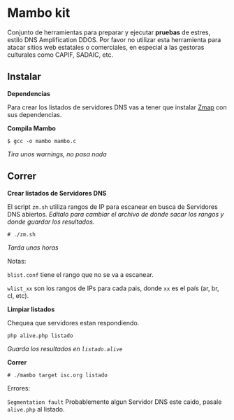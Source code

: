 # Mambo kit

Conjunto de herramientas para preparar y ejecutar **pruebas**
de estres, estilo DNS Amplification DDOS. Por favor no utilizar
esta herramienta para atacar sitios web estatales o comerciales,
en especial a las gestoras culturales como CAPIF, SADAIC, etc.

## Instalar

**Dependencias**

Para crear los listados de servidores DNS vas a tener que instalar
[Zmap](http://zmap.io/) con sus dependencias.

**Compila Mambo**

    $ gcc -o mambo mambo.c

_Tira unos warnings, no pasa nada_

## Correr

**Crear listados de Servidores DNS**

El script `zm.sh` utiliza rangos de IP para escanear en busca de 
Servidores DNS abiertos. _Editalo para cambiar el archivo de donde 
sacar los rangos y donde guardar los resultados._

    # ./zm.sh

_Tarda unas horas_

Notas:

`blist.conf` tiene el rango que no se va a escanear.

`wlist_xx` son los rangos de IPs para cada pais, donde `xx` es el país (ar, br, cl, etc).

**Limpiar listados**

Chequea que servidores estan respondiendo.

    php alive.php listado

_Guarda los resultados en `listado.alive`_

**Correr**

    # ./mambo target isc.org listado

Errores:

`Segmentation fault` Probablemente algun Servidor DNS este caido, pasale `alive.php` al listado.
